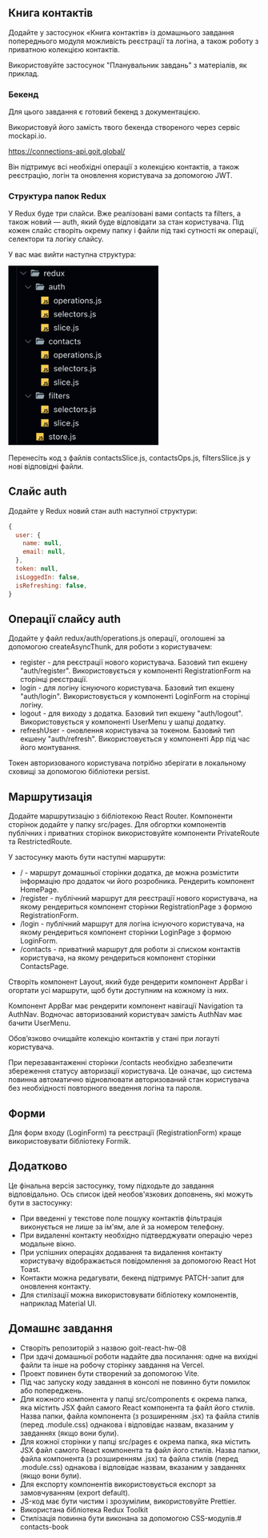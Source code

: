 ## Книга контактів
Додайте у застосунок «Книга контактів» із домашнього завдання попереднього модуля можливість реєстрації та логіна, а також роботу з приватною колекцією контактів. 

Використовуйте застосунок "Планувальник завдань" з матеріалів, як приклад.

### Бекенд
Для цього завдання є готовий бекенд з документацією. 

Використовуй його замість твого бекенда створеного через сервіс mockapi.io.

https://connections-api.goit.global/

Він підтримує всі необхідні операції з колекцією контактів, а також реєстрацію, логін та оновлення користувача за допомогою JWT.

### Структура папок Redux
У Redux буде три слайси. Вже реалізовані вами contacts та filters, а також новий — auth, який буде відповідати за стан користувача. Під кожен слайс створіть окрему папку і файли під такі сутності як операції, селектори та логіку слайсу.

У вас має вийти наступна структура:

<img src="./public/image.png" width=300>

Перенесіть код з файлів contactsSlice.js, contactsOps.js, filtersSlice.js у нові відповідні файли.

## Слайс auth
Додайте у Redux новий стан auth наступної структури:

``` javascript
{
  user: {
    name: null,
    email: null,
  },
  token: null,
  isLoggedIn: false,
  isRefreshing: false,
}
```

## Операції слайсу auth
Додайте у файл redux/auth/operations.js операції, оголошені за допомогою createAsyncThunk, для роботи з користувачем:
- register - для реєстрації нового користувача. Базовий тип екшену "auth/register". Використовується у компоненті RegistrationForm на сторінці реєстрації.
- login - для логіну існуючого користувача. Базовий тип екшену "auth/login". Використовується у компоненті LoginForm на сторінці логіну.
- logout - для виходу з додатка. Базовий тип екшену "auth/logout". Використовується у компоненті UserMenu у шапці додатку.
- refreshUser - оновлення користувача за токеном. Базовий тип екшену "auth/refresh". Використовується у компоненті App під час його монтування.

Токен авторизованого користувача потрібно зберігати в локальному сховищі за допомогою бібліотеки persist.

## Маршрутизація
Додайте маршрутизацію з бібліотекою React Router. Компоненти сторінок додайте у папку src/pages. Для обгортки компонентів публічних і приватних сторінок використовуйте компоненти PrivateRoute та RestrictedRoute.

У застосунку мають бути наступні маршрути:
- / - маршрут домашньої сторінки додатка, де можна розмістити інформацію про додаток чи його розробника. Рендерить компонент HomePage.
- /register - публічний маршрут для реєстрації нового користувача, на якому рендериться компонент сторінки RegistrationPage з формою RegistrationForm.
- /login - публічний маршрут для логіна існуючого користувача, на якому рендериться компонент сторінки LoginPage з формою LoginForm.
- /contacts - приватний маршрут для роботи зі списком контактів користувача, на якому рендериться компонент сторінки ContactsPage.

Створіть компонент Layout, який буде рендерити компонент AppBar і огортати усі маршрути, щоб бути доступним на кожному із них. 

Компонент AppBar має рендерити компонент навігації Navigation та AuthNav. Водночас авторизований користувач замість AuthNav має бачити UserMenu.

Обов’язково очищайте колекцію контактів у стані при логауті користувача.

При перезавантаженні сторінки /contacts необхідно забезпечити збереження статусу авторизації користувача. Це означає, що система повинна автоматично відновлювати авторизований стан користувача без необхідності повторного введення логіна та пароля.

## Форми
Для форм входу (LoginForm) та реєстрації (RegistrationForm) краще використовувати бібліотеку Formik.

## Додатково
Це фінальна версія застосунку, тому підходьте до завдання відповідально. Ось список ідей необов'язкових доповнень, які можуть бути в застосунку:
- При введенні у текстове поле пошуку контактів фільтрація виконується не лише за ім'ям, але й за номером телефону.
- При видаленні контакту необхідно підтверджувати операцію через модальне вікно.
- При успішних операціях додавання та видалення контакту користувачу відображається повідомлення за допомогою React Hot Toast.
- Контакти можна редагувати, бекенд підтримує PATCH-запит для оновлення контакту.
- Для стилізації можна використовувати бібліотеку компонентів, наприклад Material UI.

## Домашнє завдання
- Створіть репозиторій з назвою goit-react-hw-08
- При здачі домашньої роботи надайте два посилання: одне на вихідні файли та інше на робочу сторінку завдання на Vercel.
- Проект повинен бути створений за допомогою Vite.
- Під час запуску коду завдання в консолі не повинно бути помилок або попереджень.
- Для кожного компонента у папці src/components є окрема папка, яка містить JSX файл самого React компонента та файл його стилів. Назва папки, файла компонента (з розширенням .jsx) та файла стилів (перед .module.css) однакова і відповідає назвам, вказаним у завданнях (якщо вони були).
- Для кожної сторінки у папці src/pages є окрема папка, яка містить JSX файл самого React компонента та файл його стилів. Назва папки, файла компонента (з розширенням .jsx) та файла стилів (перед .module.css) однакова і відповідає назвам, вказаним у завданнях (якщо вони були).
- Для експорту компонентів використовується експорт за замовчуванням (export default).
- JS-код має бути чистим і зрозумілим, використовуйте Prettier.
- Використана бібліотека Redux Toolkit
- Стилізація повинна бути виконана за допомогою CSS-модулів.#   c o n t a c t s - b o o k 
 
 
